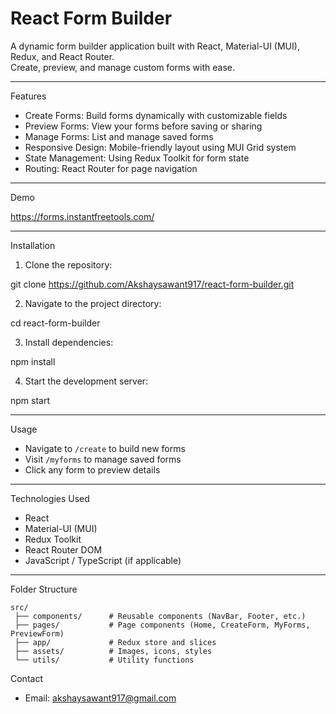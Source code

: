 # React Form Builder

A dynamic form builder application built with React, Material-UI (MUI), Redux, and React Router.  
Create, preview, and manage custom forms with ease.

---

 Features

- Create Forms: Build forms dynamically with customizable fields  
- Preview Forms: View your forms before saving or sharing  
- Manage Forms: List and manage saved forms  
- Responsive Design: Mobile-friendly layout using MUI Grid system  
- State Management: Using Redux Toolkit for form state  
- Routing: React Router for page navigation  

---

 Demo

https://forms.instantfreetools.com/

---

 Installation

1. Clone the repository:

git clone https://github.com/Akshaysawant917/react-form-builder.git


2. Navigate to the project directory:

cd react-form-builder

3. Install dependencies:

npm install

4. Start the development server:

npm start

---

 Usage

* Navigate to `/create` to build new forms
* Visit `/myforms` to manage saved forms
* Click any form to preview details

---

 Technologies Used

* React
* Material-UI (MUI)
* Redux Toolkit
* React Router DOM
* JavaScript / TypeScript (if applicable)

---

 Folder Structure

```
src/
 ├── components/      # Reusable components (NavBar, Footer, etc.)
 ├── pages/           # Page components (Home, CreateForm, MyForms, PreviewForm)
 ├── app/             # Redux store and slices
 ├── assets/          # Images, icons, styles
 └── utils/           # Utility functions
```


 Contact

* Email: [akshaysawant917@gmail.com](mailto:akshaysawant917@gmail.com)

